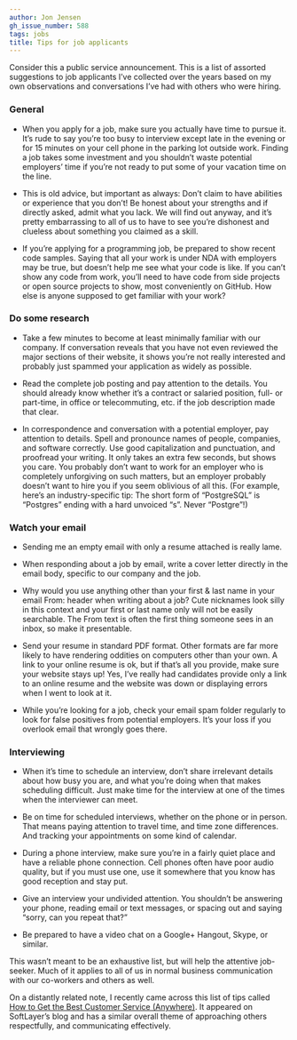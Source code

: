 ```yaml
---
author: Jon Jensen
gh_issue_number: 588
tags: jobs
title: Tips for job applicants
---
```


Consider this a public service announcement. This is a list of assorted suggestions to job applicants I’ve collected over the years based on my own observations and conversations I’ve had with others who were hiring.

### General

- When you apply for a job, make sure you actually have time to pursue it. It’s rude to say you’re too busy to interview except late in the evening or for 15 minutes on your cell phone in the parking lot outside work. Finding a job takes some investment and you shouldn’t waste potential employers’ time if you’re not ready to put some of your vacation time on the line.

- This is old advice, but important as always: Don’t claim to have abilities or experience that you don’t! Be honest about your strengths and if directly asked, admit what you lack. We will find out anyway, and it’s pretty embarrassing to all of us to have to see you’re dishonest and clueless about something you claimed as a skill.

- If you’re applying for a programming job, be prepared to show recent code samples. Saying that all your work is under NDA with employers may be true, but doesn’t help me see what your code is like. If you can’t show any code from work, you’ll need to have code from side projects or open source projects to show, most conveniently on GitHub. How else is anyone supposed to get familiar with your work?

### Do some research

- Take a few minutes to become at least minimally familiar with our company. If conversation reveals that you have not even reviewed the major sections of their website, it shows you’re not really interested and probably just spammed your application as widely as possible.

- Read the complete job posting and pay attention to the details. You should already know whether it’s a contract or salaried position, full- or part-time, in office or telecommuting, etc. if the job description made that clear.

- In correspondence and conversation with a potential employer, pay attention to details. Spell and pronounce names of people, companies, and software correctly. Use good capitalization and punctuation, and proofread your writing. It only takes an extra few seconds, but shows you care. You probably don’t want to work for an employer who is completely unforgiving on such matters, but an employer probably doesn’t want to hire you if you seem oblivious of all this. (For example, here’s an industry-specific tip: The short form of “PostgreSQL” is “Postgres” ending with a hard unvoiced “s”. Never “Postgre”!)

### Watch your email

- Sending me an empty email with only a resume attached is really lame.

- When responding about a job by email, write a cover letter directly in the email body, specific to our company and the job.

- Why would you use anything other than your first & last name in your email From: header when writing about a job? Cute nicknames look silly in this context and your first or last name only will not be easily searchable. The From text is often the first thing someone sees in an inbox, so make it presentable.

- Send your resume in standard PDF format. Other formats are far more likely to have rendering oddities on computers other than your own. A link to your online resume is ok, but if that’s all you provide, make sure your website stays up! Yes, I’ve really had candidates provide only a link to an online resume and the website was down or displaying errors when I went to look at it.

- While you’re looking for a job, check your email spam folder regularly to look for false positives from potential employers. It’s your loss if you overlook email that wrongly goes there.

### Interviewing

- When it’s time to schedule an interview, don’t share irrelevant details about how busy you are, and what you’re doing when that makes scheduling difficult. Just make time for the interview at one of the times when the interviewer can meet.

- Be on time for scheduled interviews, whether on the phone or in person. That means paying attention to travel time, and time zone differences. And tracking your appointments on some kind of calendar.

- During a phone interview, make sure you’re in a fairly quiet place and have a reliable phone connection. Cell phones often have poor audio quality, but if you must use one, use it somewhere that you know has good reception and stay put.

- Give an interview your undivided attention. You shouldn’t be answering your phone, reading email or text messages, or spacing out and saying “sorry, can you repeat that?”

- Be prepared to have a video chat on a Google+ Hangout, Skype, or similar.

This wasn’t meant to be an exhaustive list, but will help the attentive job-seeker. Much of it applies to all of us in normal business communication with our co-workers and others as well.

On a distantly related note, I recently came across this list of tips called [How to Get the Best Customer Service (Anywhere)](https://web.archive.org/web/20120509130857/http://blog.softlayer.com/2012/how-to-get-the-best-customer-service-anywhere/). It appeared on SoftLayer’s blog and has a similar overall theme of approaching others respectfully, and communicating effectively.

